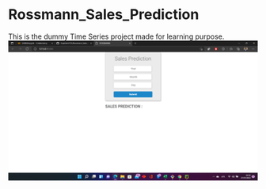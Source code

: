 # Rossmann_Sales_Prediction
This is the dummy Time Series project made for learning purpose.
![Alt text](https://github.com/GuptAmit725/Rossmann_Sales_Prediction/blob/main/Screenshot%20(17).png?raw=true "STEP:1 ENTER THE YEAR, MONTH AND DAY FOR FORECAST.")

